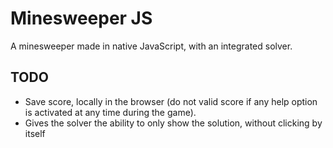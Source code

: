 # Minesweeper JS

A minesweeper made in native JavaScript, with an integrated solver.

## TODO

* Save score, locally in the browser (do not valid score if any help option is activated at any time during the game).
* Gives the solver the ability to only show the solution, without clicking by itself
